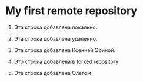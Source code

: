 # My first remote repository

1. Эта строка добавлена локально.

2. Эта строка добавлена удаленно.

3. Эта строка добавлена Ксенией Эриной.

4. Это строка добавлена в forked repository

5. Эта строка добавлена Олегом
